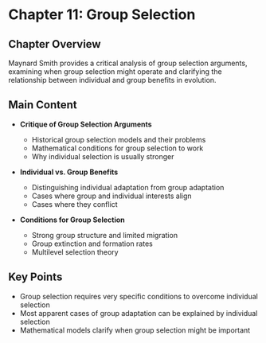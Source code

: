# Chapter 11: Group Selection

## Chapter Overview
Maynard Smith provides a critical analysis of group selection arguments, examining when group selection might operate and clarifying the relationship between individual and group benefits in evolution.

## Main Content
- **Critique of Group Selection Arguments**
  - Historical group selection models and their problems
  - Mathematical conditions for group selection to work
  - Why individual selection is usually stronger

- **Individual vs. Group Benefits**
  - Distinguishing individual adaptation from group adaptation
  - Cases where group and individual interests align
  - Cases where they conflict

- **Conditions for Group Selection**
  - Strong group structure and limited migration
  - Group extinction and formation rates
  - Multilevel selection theory

## Key Points
- Group selection requires very specific conditions to overcome individual selection
- Most apparent cases of group adaptation can be explained by individual selection
- Mathematical models clarify when group selection might be important